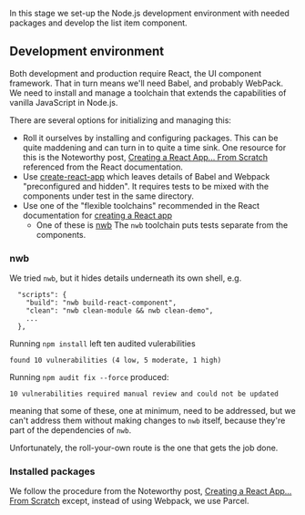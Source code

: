 In this stage we set-up the Node.js development environment with needed packages
and develop the list item component.

## Development environment

Both development and production require React, the UI component framework.
That in turn means we'll need Babel, and probably WebPack.
We need to install and manage a toolchain that extends the capabilities
of vanilla JavaScript in Node.js.

There are several options for initializing and managing this:
- Roll it ourselves by installing and configuring packages.
  This can be quite maddening and can turn in to quite a time sink.
  One resource for this is the Noteworthy post,
  [Creating a React App... From Scratch](https://blog.usejournal.com/creating-a-react-app-from-scratch-f3c693b84658)
  referenced from the React documentation.
- Use [create-react-app](https://github.com/facebook/create-react-app)
  which leaves details of Babel and Webpack "preconfigured and hidden".
  It requires tests to be mixed with the components under test in the
  same directory.
- Use one of the "flexible toolchains" recommended in the React documentation
  for [creating a React app](https://reactjs.org/docs/create-a-new-react-app.html#more-flexible-toolchains)
    - One of these is
      [nwb](https://github.com/insin/nwb/blob/master/docs/guides/ReactApps.md#developing-react-apps-with-nwb)
      The `nwb` toolchain puts tests separate from the components.

### nwb

We tried `nwb`, but it hides details underneath its own shell, e.g.
```
  "scripts": {
    "build": "nwb build-react-component",
    "clean": "nwb clean-module && nwb clean-demo",
    ...
  },
```

Running `npm install` left ten audited vulerabilities
```
found 10 vulnerabilities (4 low, 5 moderate, 1 high)
```

Running `npm audit fix --force` produced:
```
10 vulnerabilities required manual review and could not be updated
```
meaning that some of these, one at minimum, need to be addressed, but we can't
address them without making changes to `nwb` itself,
because they're part of the dependencies of `nwb`.

Unfortunately, the roll-your-own route is the one that gets the job done.

### Installed packages

We follow the procedure from the Noteworthy post,
[Creating a React App… From Scratch](https://blog.usejournal.com/creating-a-react-app-from-scratch-f3c693b84658)
except, instead of using Webpack, we use Parcel.


